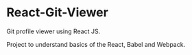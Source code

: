 # React-Git-Viewer

Git profile viewer using React JS.

Project to understand basics of the React, Babel and Webpack.

